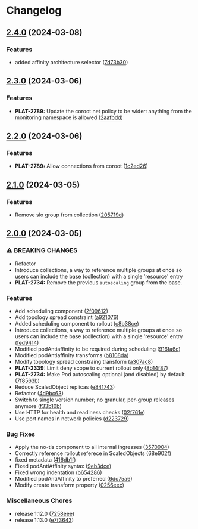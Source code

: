 # Changelog

## [2.4.0](https://github.com/lokalise/kustomize-service-base/compare/v2.3.0...v2.4.0) (2024-03-08)


### Features

* added affinity architecture selector ([7d73b30](https://github.com/lokalise/kustomize-service-base/commit/7d73b3056ac122fc6b2677662933a5e3e784d894))

## [2.3.0](https://github.com/lokalise/kustomize-service-base/compare/v2.2.0...v2.3.0) (2024-03-06)


### Features

* **PLAT-2789:** Update the coroot net policy to be wider: anything from the monitoring namespace is allowed ([2aafbdd](https://github.com/lokalise/kustomize-service-base/commit/2aafbddad1dd0b800c43758b8db2909f838d9349))

## [2.2.0](https://github.com/lokalise/kustomize-service-base/compare/v2.1.0...v2.2.0) (2024-03-06)


### Features

* **PLAT-2789:** Allow connections from coroot ([1c2ed26](https://github.com/lokalise/kustomize-service-base/commit/1c2ed26a7ee6ed5861d2d3e830a60df633f19e3d))

## [2.1.0](https://github.com/lokalise/kustomize-service-base/compare/v2.0.0...v2.1.0) (2024-03-05)


### Features

* Remove slo group from collection ([205719d](https://github.com/lokalise/kustomize-service-base/commit/205719d461463e92f4413dcc19cb627c001f54f8))

## [2.0.0](https://github.com/lokalise/kustomize-service-base/compare/v2.0.0...v2.0.0) (2024-03-05)


### ⚠ BREAKING CHANGES

* Refactor
* Introduce collections, a way to reference multiple groups at once so users can include the base (collection) with a single 'resource' entry
* **PLAT-2734:** Remove the previous `autoscaling` group from the base.

### Features

* Add scheduling component ([2f09612](https://github.com/lokalise/kustomize-service-base/commit/2f09612a793e5ccdcb7285e4f8f0a6f224a1685e))
* Add topology spread constraint ([a921076](https://github.com/lokalise/kustomize-service-base/commit/a9210769d17d4cd4e334aca6eeec5ca4f00fea1c))
* Added scheduling component to rollout ([c8b38ce](https://github.com/lokalise/kustomize-service-base/commit/c8b38ce5becbd02c06577c37e2a89933f232774a))
* Introduce collections, a way to reference multiple groups at once so users can include the base (collection) with a single 'resource' entry ([fed9414](https://github.com/lokalise/kustomize-service-base/commit/fed9414acced23e39a0f66c2f0da8b5bee8e669e))
* Modified podAntiaffinity to be required during scheduling ([916fa6c](https://github.com/lokalise/kustomize-service-base/commit/916fa6cd2483a998d211e8173c0a4b52f6236001))
* Modified podAntiaffinity transforms ([b8108da](https://github.com/lokalise/kustomize-service-base/commit/b8108dad9df3e980a08a1a9b95e33fd99f0844f5))
* Modify topology spread constraing transform ([a307ac8](https://github.com/lokalise/kustomize-service-base/commit/a307ac8c77de03c7879be16b9d623fb7b110bfd1))
* **PLAT-2339:** Limit deny scope to current rollout only ([8b14f87](https://github.com/lokalise/kustomize-service-base/commit/8b14f870c42d613d2b8faf1ed1d0c51285c789b2))
* **PLAT-2734:** Make Pod autoscaling optional (and disabled) by default ([7f8563b](https://github.com/lokalise/kustomize-service-base/commit/7f8563b7c5012db590c596efa0c1fd1b710df248))
* Reduce ScaledObject replicas ([e841743](https://github.com/lokalise/kustomize-service-base/commit/e841743f82dca771b3297468924ab39fac34f0c1))
* Refactor ([4d9bc63](https://github.com/lokalise/kustomize-service-base/commit/4d9bc63d6a69f7b482c7a9f99d051cf9a14e176c))
* Switch to single version number; no granular, per-group releases anymore ([f33b10b](https://github.com/lokalise/kustomize-service-base/commit/f33b10b121072ec28c4a794b22e0be6ccd97de31))
* Use HTTP for health and readiness checks ([02f761e](https://github.com/lokalise/kustomize-service-base/commit/02f761eb3206c1cdc950ce92faf281b883f518d5))
* Use port names in network policies ([d223729](https://github.com/lokalise/kustomize-service-base/commit/d223729b9b3e8204074a0db8a5c4078c38b2d830))


### Bug Fixes

* Apply the no-tls component to all internal ingresses ([3570904](https://github.com/lokalise/kustomize-service-base/commit/3570904b0a5409b27a103aa2e07c2bc520ff360f))
* Correctly reference rollout referece in ScaledObjects ([68e902f](https://github.com/lokalise/kustomize-service-base/commit/68e902f82faacc9dd255243ccb37b1aed9740c11))
* fixed metadata ([416db1f](https://github.com/lokalise/kustomize-service-base/commit/416db1fd94133b8d071a58b3ec1233dc3dba380f))
* Fixed podAntiAffinity syntax ([9eb3dce](https://github.com/lokalise/kustomize-service-base/commit/9eb3dce6827b6164a9f56c2df482573fdac614da))
* Fixed wrong indentation ([b654286](https://github.com/lokalise/kustomize-service-base/commit/b6542860b1cd2daa563ffb795029195d3056f185))
* Modified podAntiAffinity to preferred ([6dc75a6](https://github.com/lokalise/kustomize-service-base/commit/6dc75a6aa278dbe9db91653b0eb135a99c96bef3))
* Modify create transform property ([0256eec](https://github.com/lokalise/kustomize-service-base/commit/0256eec9c53b428e4089c560ee86ed90dfbb02c4))


### Miscellaneous Chores

* release 1.12.0 ([7258eee](https://github.com/lokalise/kustomize-service-base/commit/7258eeef51394a2246872b5a8eec9440cc1d424c))
* release 1.13.0 ([e7f3643](https://github.com/lokalise/kustomize-service-base/commit/e7f3643d1d4a46880429154ce8597a2621f90363))
